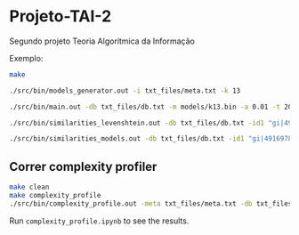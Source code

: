# Projeto-TAI-2
Segundo projeto Teoria Algorítmica da Informação

Exemplo:
````bash
make

./src/bin/models_generator.out -i txt_files/meta.txt -k 13

./src/bin/main.out -db txt_files/db.txt -m models/k13.bin -a 0.01 -t 20

./src/bin/similarities_levenshtein.out -db txt_files/db.txt -id1 "gi|49169782|ref|NC_005831.2| Human Coronavirus NL63, complete genome" -id2 "NC_005831.2 Human Coronavirus NL63, complete genome"

./src/bin/similarities_models.out -db txt_files/db.txt -id1 "gi|49169782|ref|NC_005831.2| Human Coronavirus NL63, complete genome" -id2 "NC_005831.2 Human Coronavirus NL63, complete genome" -a 0.01 -k 13
````

## Correr complexity profiler
````bash
make clean
make complexity_profile
./src/bin/complexity_profile.out -meta txt_files/meta.txt -db txt_files/db.txt -k 10 -a 0.01 -id "NC_005831.2 Human Coronavirus NL63, complete genome"
````

Run ``complexity_profile.ipynb`` to see the results.